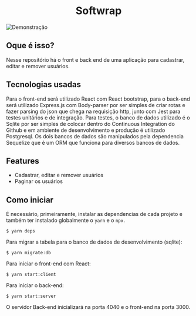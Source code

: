 <h1 align="center">Softwrap</h1>

![Demonstração](https://s3.gifyu.com/images/ezgif.com-gif-maker3c3d044c1fb8f568.gif)

## Oque é isso?
Nesse repositório há o front e back end de uma aplicação para cadastrar, editar e remover usuários. 

## Tecnologias usadas
Para o front-end será utilizado React com React bootstrap, para o back-end será utilizado Express.js com Body-parser por ser simples de criar rotas e fazer parsing do json que chega na requisição http, junto com Jest para testes unitários e de integração. Para testes, o banco de dados utilizado é o Sqlite por ser simples de colocar dentro do Continuous Integration do Github e em ambiente de desenvolvimento e produção é utilizado Postgresql. Os dois bancos de dados são manipulados pela dependencia Sequelize que é um ORM que funciona para diversos bancos de dados. 

## Features
- Cadastrar, editar e remover usuários 
- Paginar os usuários

## Como iniciar
É necessário, primeiramente, instalar as dependencias de cada projeto e também ter instalado globalmente o `yarn` e o `npx`.
```
$ yarn deps
```
Para migrar a tabela para o banco de dados de desenvolvimento (sqlite):
```
$ yarn migrate:db
```
Para iniciar o front-end com React:
```
$ yarn start:client
```
Para iniciar o back-end:
```
$ yarn start:server
```
O servidor Back-end inicializará na porta 4040 e o front-end na porta 3000. 
